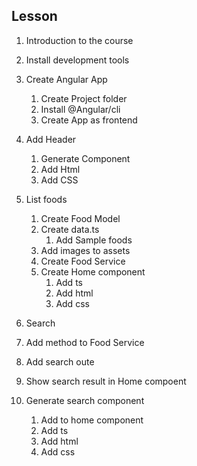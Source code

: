 ## Lesson 
1. Introduction to the course
2. Install development tools
3. Create Angular App
   1. Create Project folder
   2. Install @Angular/cli
   3. Create App as frontend
4. Add Header
    1. Generate Component
    2. Add Html
    3. Add CSS

5. List foods
    1. Create Food Model
    2. Create data.ts
        1. Add Sample foods
    3. Add images to assets
    4. Create Food Service
    5. Create Home component
        1. Add ts
        2. Add html
        3. Add css
        
6. Search
  1. Add method to Food Service
  2. Add search oute
  3. Show search result in Home compoent
  4. Generate search component
      1. Add to home component
      2. Add ts
      3. Add html
      4. Add css
      